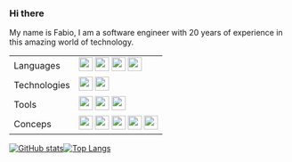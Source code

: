 ### Hi there

My name is Fabio, I am a software engineer with 20 years of experience in this amazing world of technology. 

<p align="center">
<table>
 <tr>
    <td>Languages</td>
    <td><img src="https://img.shields.io/badge/-CSharp-blue?logo=csharp" height="25"/>&nbsp;<img src="https://img.shields.io/badge/-JavaScript-green?logo=javascript" height="25"/>&nbsp;<img src="https://img.shields.io/badge/-TypeScript-darkblue?logo=typescript" height="25"/>&nbsp;<img src="https://img.shields.io/badge/-Python-yellow?logo=python" height="25"/>
    </td>
 <tr>   
    <td>Technologies</td>
    <td>
    <img src="https://img.shields.io/badge/-DotNet-yellow?logo=dotnet" height="25"/>&nbsp;<img src="https://img.shields.io/badge/-AWS-orange?logo=amazonaws" height="25"/>
    </td>
 </tr>
 <tr>   
    <td>Tools</td>
    <td>
    <img src="https://img.shields.io/badge/-Docker-gray?logo=docker" height="25"/>&nbsp;<img src="https://img.shields.io/badge/-Kubernetes-white?logo=kubernetes" height="25"/>&nbsp;<img src="https://img.shields.io/badge/-GitHub-green?logo=github" height="25"/>
    </td>
 </tr>
 <tr>   
    <td>Conceps</td>
    <td>
    <img src="https://img.shields.io/badge/-Microservices-lightgreen" height="25"/>&nbsp;<img src="https://img.shields.io/badge/-Distributed Systems-orange" height="25"/>&nbsp;<img src="https://img.shields.io/badge/-CQRS-grey" height="25"/>&nbsp;<img src="https://img.shields.io/badge/-SOLID-red" height="25"/>&nbsp;<img src="https://img.shields.io/badge/-Design Patterns-blue" height="25"/>
    </td>
 </tr> 
</table>

<p align="center">
  
[![GitHub stats](https://github-readme-stats.vercel.app/api?username=fabioono25&theme=dark&layout=compact)](https://github.com/fabioono25/github-readme-stats)[![Top Langs](https://github-readme-stats.vercel.app/api/top-langs/?username=fabioono25&theme=dark&layout=compact)](https://github.com/fabioono25/github-readme-stats)

</p>
